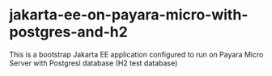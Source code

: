 # jakarta-ee-on-payara-micro-with-postgres-and-h2
This is a bootstrap Jakarta EE application configured to run on Payara Micro Server with Postgresl database (H2 test database)
